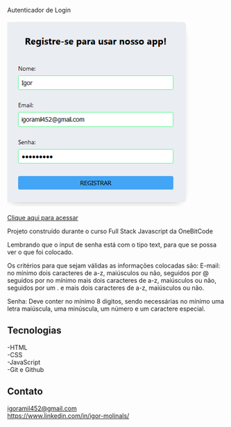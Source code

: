 Autenticador de Login

![preview](./assets/preview.PNG)

[Clique aqui para acessar](https://igormolinals.github.io/Autenticador-de-login/)

Projeto construído durante o curso Full Stack Javascript da OneBitCode

Lembrando que o input de senha está com o tipo text, para que se possa ver o que foi colocado.

Os critérios para que sejam válidas as informações colocadas são: 
E-mail: no mínimo dois caracteres de a-z, maiúsculos ou não, seguidos por @ seguidos por no mínimo mais dois caracteres de a-z, maiúsculos ou não, seguidos por um . e mais dois caracteres de a-z, maiúsculos ou não.

Senha: Deve conter no mínimo 8 digitos, sendo necessárias no mínimo uma letra maiúscula, uma minúscula, um número e um caractere especial.

## Tecnologias

-HTML
<br/>
-CSS
<br/>
-JavaScript
<br/>
-Git e Github

## Contato
igoramil452@gmail.com
<br/>
https://www.linkedin.com/in/igor-molinals/